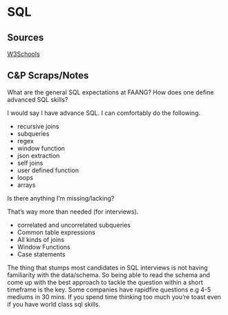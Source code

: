 # SQL
## Sources
[W3Schools](https://www.w3schools.com/sql/default.asp)
## C&P Scraps/Notes
What are the general SQL expectations at FAANG? How does one define advanced SQL skills?

I would say I have advance SQL. I can comfortably do the following.

- recursive joins
- subqueries
- regex
- window function
- json extraction
- self joins
- user defined function
- loops
- arrays

Is there anything I’m missing/lacking?

That’s way more than needed (for interviews).

- correlated and uncorrelated subqueries
- Common table expressions
- All kinds of joins
- Window Functions
- Case statements


The thing that stumps most candidates in SQL interviews is not having familiarity with the data/schema. So being able to read the schema and come up with the best approach to tackle the question within a short timeframe is the key. Some companies have rapidfire questions e.g 4-5 mediums in 30 mins. If you spend time thinking too much you’re toast even if you have world class sql skills.
